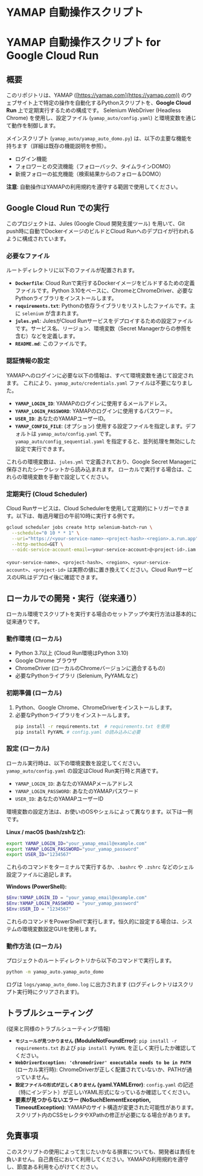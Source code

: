 # YAMAP 自動操作スクリプト

# YAMAP 自動操作スクリプト for Google Cloud Run

## 概要

このリポジトリは、YAMAP ([https://yamap.com](https://yamap.com)) のウェブサイト上で特定の操作を自動化するPythonスクリプトを、**Google Cloud Run** 上で定期実行するための構成です。
Selenium WebDriver (Headless Chrome) を使用し、設定ファイル (`yamap_auto/config.yaml`) と環境変数を通じて動作を制御します。

メインスクリプト (`yamap_auto/yamap_auto_domo.py`) は、以下の主要な機能を持ちます（詳細は既存の機能説明を参照）。

*   ログイン機能
*   フォロワーとの交流機能（フォローバック、タイムラインDOMO）
*   新規フォローの拡充機能（検索結果からのフォロー＆DOMO）

**注意**: 自動操作はYAMAPの利用規約を遵守する範囲で使用してください。

## Google Cloud Run での実行

このプロジェクトは、Jules (Google Cloud 開発支援ツール) を用いて、Git push時に自動でDockerイメージのビルドとCloud Runへのデプロイが行われるように構成されています。

### 必要なファイル

ルートディレクトリに以下のファイルが配置されます。

*   **`Dockerfile`**: Cloud Runで実行するDockerイメージをビルドするための定義ファイルです。Python 3.10をベースに、ChromeとChromeDriver、必要なPythonライブラリをインストールします。
*   **`requirements.txt`**: Pythonの依存ライブラリをリストしたファイルです。主に `selenium` が含まれます。
*   **`jules.yml`**: JulesがCloud Runサービスをデプロイするための設定ファイルです。サービス名、リージョン、環境変数（Secret Managerからの参照を含む）などを定義します。
*   **`README.md`**: このファイルです。

### 認証情報の設定

YAMAPへのログインに必要な以下の情報は、すべて環境変数を通じて設定されます。
これにより、`yamap_auto/credentials.yaml` ファイルは不要になりました。

-   **`YAMAP_LOGIN_ID`**: YAMAPのログインに使用するメールアドレス。
-   **`YAMAP_LOGIN_PASSWORD`**: YAMAPのログインに使用するパスワード。
-   **`USER_ID`**: あなたのYAMAPユーザーID。
-   **`YAMAP_CONFIG_FILE`**: (オプション) 使用する設定ファイルを指定します。デフォルトは `yamap_auto/config.yaml` です。`yamap_auto/config_sequential.yaml` を指定すると、並列処理を無効にした設定で実行できます。

これらの環境変数は、`jules.yml` で定義されており、Google Secret Managerに保存されたシークレットから読み込まれます。
ローカルで実行する場合は、これらの環境変数を手動で設定してください。

### 定期実行 (Cloud Scheduler)

Cloud Runサービスは、Cloud Schedulerを使用して定期的にトリガーできます。以下は、毎週月曜日の午前10時に実行する例です。

```bash
gcloud scheduler jobs create http selenium-batch-run \
  --schedule="0 10 * * 1" \
  --uri="https://<your-service-name>-<project-hash>-<region>.a.run.app" \
  --http-method=GET \
  --oidc-service-account-email=<your-service-account>@<project-id>.iam.gserviceaccount.com
```
`<your-service-name>`、`<project-hash>`、`<region>`、`<your-service-account>`、`<project-id>` は実際の値に置き換えてください。Cloud RunサービスのURLはデプロイ後に確認できます。

## ローカルでの開発・実行（従来通り）

ローカル環境でスクリプトを実行する場合のセットアップや実行方法は基本的に従来通りです。

### 動作環境 (ローカル)

- Python 3.7以上 (Cloud Run環境はPython 3.10)
- Google Chrome ブラウザ
- ChromeDriver (ローカルのChromeバージョンに適合するもの)
- 必要なPythonライブラリ (Selenium, PyYAMLなど)

### 初期準備 (ローカル)

1.  Python、Google Chrome、ChromeDriverをインストールします。
2.  必要なPythonライブラリをインストールします。
    ```bash
    pip install -r requirements.txt  # requirements.txt を使用
    pip install PyYAML # config.yaml の読み込みに必要
    ```

### 設定 (ローカル)

ローカル実行時は、以下の環境変数を設定してください。
`yamap_auto/config.yaml` の設定はCloud Run実行時と共通です。

-   `YAMAP_LOGIN_ID`: あなたのYAMAPメールアドレス
-   `YAMAP_LOGIN_PASSWORD`: あなたのYAMAPパスワード
-   `USER_ID`: あなたのYAMAPユーザーID

環境変数の設定方法は、お使いのOSやシェルによって異なります。以下は一例です。

**Linux / macOS (bash/zshなど):**
```bash
export YAMAP_LOGIN_ID="your_yamap_email@example.com"
export YAMAP_LOGIN_PASSWORD="your_yamap_password"
export USER_ID="1234567"
```
これらのコマンドをターミナルで実行するか、`.bashrc` や `.zshrc` などのシェル設定ファイルに追記します。

**Windows (PowerShell):**
```powershell
$Env:YAMAP_LOGIN_ID = "your_yamap_email@example.com"
$Env:YAMAP_LOGIN_PASSWORD = "your_yamap_password"
$Env:USER_ID = "1234567"
```
これらのコマンドをPowerShellで実行します。恒久的に設定する場合は、システムの環境変数設定GUIを使用します。

### 動作方法 (ローカル)

プロジェクトのルートディレクトリから以下のコマンドで実行します。
```bash
python -m yamap_auto.yamap_auto_domo
```
ログは `logs/yamap_auto_domo.log` に出力されます (ログディレクトリはスクリプト実行時にクリアされます)。

## トラブルシューティング

(従来と同様のトラブルシューティング情報)

-   **`モジュールが見つかりません` (ModuleNotFoundError)**:
    `pip install -r requirements.txt` および `pip install PyYAML` を正しく実行したか確認してください。
-   **`WebDriverException: 'chromedriver' executable needs to be in PATH`** (ローカル実行時):
    ChromeDriverが正しく配置されていないか、PATHが通っていません。
-   **`設定ファイルの形式が正しくありません` (yaml.YAMLError)**:
    `config.yaml` の記述（特にインデント）が正しいYAML形式になっているか確認してください。
-   **要素が見つからないエラー (NoSuchElementException, TimeoutException)**:
    YAMAPのサイト構造が変更された可能性があります。スクリプト内のCSSセレクタやXPathの修正が必要になる場合があります。

## 免責事項

このスクリプトの使用によって生じたいかなる損害についても、開発者は責任を負いません。自己責任において利用してください。YAMAPの利用規約を遵守し、節度ある利用を心がけてください。
